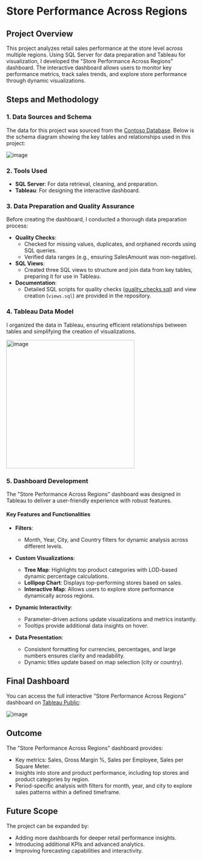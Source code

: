 # Store Performance Across Regions

## Project Overview
This project analyzes retail sales performance at the store level across multiple regions. Using SQL Server for data preparation and Tableau for visualization, I developed the "Store Performance Across Regions" dashboard. The interactive dashboard allows users to monitor key performance metrics, track sales trends, and explore store performance through dynamic visualizations.

## Steps and Methodology

### 1. Data Sources and Schema
The data for this project was sourced from the [Contoso Database](https://www.microsoft.com/en-us/download/details.aspx?id=18279). Below is the schema diagram showing the key tables and relationships used in this project:

![image](https://github.com/user-attachments/assets/a76a6898-ae13-4a8a-9e55-753da044b8b7)

### 2. Tools Used
- **SQL Server**: For data retrieval, cleaning, and preparation.
- **Tableau**: For designing the interactive dashboard.

### 3. Data Preparation and Quality Assurance
Before creating the dashboard, I conducted a thorough data preparation process:

- **Quality Checks**:
  - Checked for missing values, duplicates, and orphaned records using SQL queries.
  - Verified data ranges (e.g., ensuring SalesAmount was non-negative).
- **SQL Views**:
  - Created three SQL views to structure and join data from key tables, preparing it for use in Tableau.
- **Documentation**:
  - Detailed SQL scripts for quality checks ([quality_checks.sql](https://github.com/KMoscipan/Store-Performance/blob/main/data_quality_checks.sql)) and view creation (`views.sql`) are provided in the repository.

### 4. Tableau Data Model
I organized the data in Tableau, ensuring efficient relationships between tables and simplifying the creation of visualizations.

<img width="338" alt="image" src="https://github.com/user-attachments/assets/b52fe0db-eb3a-4eb6-bf64-e150edc88ac1" />

### 5. Dashboard Development
The "Store Performance Across Regions" dashboard was designed in Tableau to deliver a user-friendly experience with robust features.

#### Key Features and Functionalities

- **Filters**:  
  - Month, Year, City, and Country filters for dynamic analysis across different levels.

- **Custom Visualizations**:  
  - **Tree Map**: Highlights top product categories with LOD-based dynamic percentage calculations.  
  - **Lollipop Chart**: Displays top-performing stores based on sales.  
  - **Interactive Map**: Allows users to explore store performance dynamically across regions.

- **Dynamic Interactivity**:  
  - Parameter-driven actions update visualizations and metrics instantly.  
  - Tooltips provide additional data insights on hover.

- **Data Presentation**:  
  - Consistent formatting for currencies, percentages, and large numbers ensures clarity and readability.  
  - Dynamic titles update based on map selection (city or country).

## Final Dashboard
You can access the full interactive "Store Performance Across Regions" dashboard on [Tableau Public](https://public.tableau.com/app/profile/katarzyna.moscipan/viz/StorePerformanceAcrossRegions/Dashboard2):

![image](https://github.com/user-attachments/assets/b5be307c-49e7-4a39-92dc-2d6ca68302f7)

## Outcome
The "Store Performance Across Regions" dashboard provides:

- Key metrics: Sales, Gross Margin %, Sales per Employee, Sales per Square Meter.
- Insights into store and product performance, including top stores and product categories by region.
- Period-specific analysis with filters for month, year, and city to explore sales patterns within a defined timeframe.

## Future Scope
The project can be expanded by:
- Adding more dashboards for deeper retail performance insights.
- Introducing additional KPIs and advanced analytics.
- Improving forecasting capabilities and interactivity.

